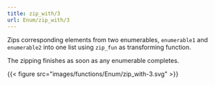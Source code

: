 ```yaml
---
title: zip_with/3
url: Enum/zip_with/3
---
```


Zips corresponding elements from two enumerables, `enumerable1` and `enumerable2` into one list using `zip_fun` as transforming function.

The zipping finishes as soon as any enumerable completes.

{{< figure src="images/functions/Enum/zip_with-3.svg" >}}

